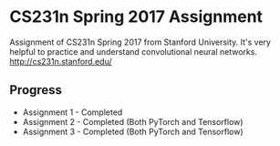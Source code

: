 # CS231n Spring 2017 Assignment

Assignment of CS231n Spring 2017 from Stanford University. It's very helpful to practice and understand convolutional neural networks. http://cs231n.stanford.edu/

## Progress
* Assignment 1 - Completed
* Assignment 2 - Completed (Both PyTorch and Tensorflow)
* Assignment 3 - Completed (Both PyTorch and Tensorflow)

